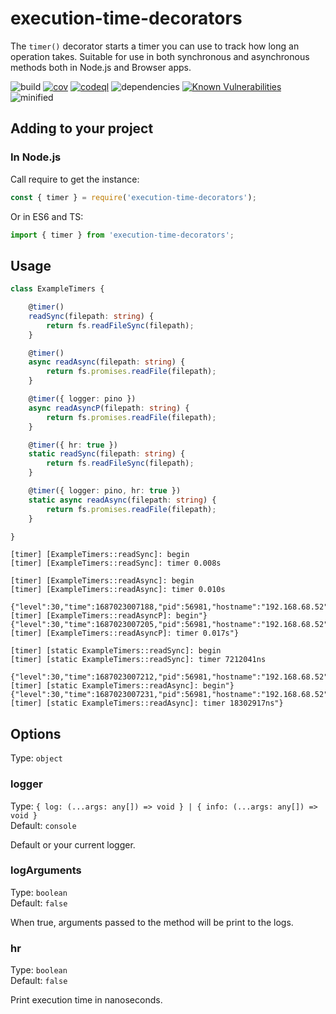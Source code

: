 # execution-time-decorators

The `timer()` decorator starts a timer you can use to track how long an operation takes.
Suitable for use in both synchronous and asynchronous methods both in Node.js and Browser apps.

![build](https://img.shields.io/github/actions/workflow/status/norbornen/execution-time-decorator/unit-test.yml) [![cov](https://norbornen.github.io/execution-time-decorator/badges/coverage.svg)](https://github.com/norbornen/execution-time-decorator/actions)
[![codeql](https://github.com/norbornen/execution-time-decorator/actions/workflows/codeql.yml/badge.svg)](https://github.com/norbornen/execution-time-decorator/actions) ![dependencies](https://img.shields.io/badge/dependencies-0-success) [![Known Vulnerabilities](https://snyk.io/test/github/norbornen/execution-time-decorator/badge.svg)](https://snyk.io/test/github/norbornen/execution-time-decorator) ![minified](https://img.shields.io/bundlephobia/min/execution-time-decorators)

## Adding to your project

### In Node.js

Call require to get the instance:
```js
const { timer } = require('execution-time-decorators');
```

Or in ES6 and TS:
```typescript
import { timer } from 'execution-time-decorators';
```

## Usage
```typescript
class ExampleTimers {

    @timer()
    readSync(filepath: string) {
        return fs.readFileSync(filepath);
    }

    @timer()
    async readAsync(filepath: string) {
        return fs.promises.readFile(filepath);
    }

    @timer({ logger: pino })
    async readAsyncP(filepath: string) {
        return fs.promises.readFile(filepath);
    }

    @timer({ hr: true })
    static readSync(filepath: string) {
        return fs.readFileSync(filepath);
    }

    @timer({ logger: pino, hr: true })
    static async readAsync(filepath: string) {
        return fs.promises.readFile(filepath);
    }

}
```

```console
[timer] [ExampleTimers::readSync]: begin
[timer] [ExampleTimers::readSync]: timer 0.008s

[timer] [ExampleTimers::readAsync]: begin
[timer] [ExampleTimers::readAsync]: timer 0.010s

{"level":30,"time":1687023007188,"pid":56981,"hostname":"192.168.68.52","msg":"[timer] [ExampleTimers::readAsyncP]: begin"}
{"level":30,"time":1687023007205,"pid":56981,"hostname":"192.168.68.52","msg":"[timer] [ExampleTimers::readAsyncP]: timer 0.017s"}

[timer] [static ExampleTimers::readSync]: begin
[timer] [static ExampleTimers::readSync]: timer 7212041ns

{"level":30,"time":1687023007212,"pid":56981,"hostname":"192.168.68.52","msg":"[timer] [static ExampleTimers::readAsync]: begin"}
{"level":30,"time":1687023007231,"pid":56981,"hostname":"192.168.68.52","msg":"[timer] [static ExampleTimers::readAsync]: timer 18302917ns"}
```

## Options

Type: `object`

### logger

Type: `{ log: (...args: any[]) => void } | { info: (...args: any[]) => void }`\
Default: `console`

Default or your current logger.

### logArguments

Type: `boolean`\
Default: `false`

When true, arguments passed to the method will be print to the logs.

### hr

Type: `boolean`\
Default: `false`

Print execution time in nanoseconds.
